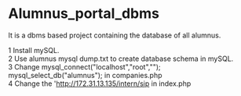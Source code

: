 # Alumnus_portal_dbms
It is a dbms based project containing the database of all alumnus.

1 Install mySQL.<br>
2 Use alumnus mysql dump.txt to create database schema in mySQL.<br>
3 Change mysql_connect("localhost","root","");<br>
	mysql_select_db("alumnus"); in companies.php<br>
4 Change the 'http://172.31.13.135/intern/sip in index.php  

